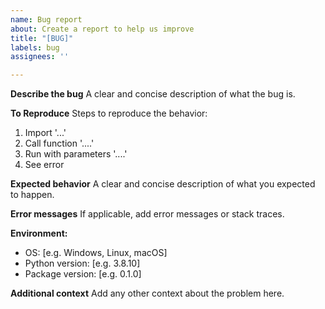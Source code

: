 ```yaml
---
name: Bug report
about: Create a report to help us improve
title: "[BUG]"
labels: bug
assignees: ''

---
```


**Describe the bug**
A clear and concise description of what the bug is.

**To Reproduce**
Steps to reproduce the behavior:
1. Import '...'
2. Call function '....'
3. Run with parameters '....'
4. See error

**Expected behavior**
A clear and concise description of what you expected to happen.

**Error messages**
If applicable, add error messages or stack traces.

**Environment:**
 - OS: [e.g. Windows, Linux, macOS]
 - Python version: [e.g. 3.8.10]
 - Package version: [e.g. 0.1.0]

**Additional context**
Add any other context about the problem here. 